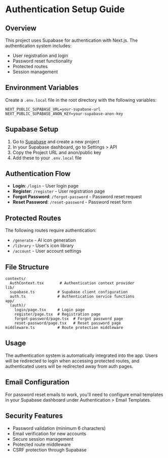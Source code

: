 # Authentication Setup Guide

## Overview
This project uses Supabase for authentication with Next.js. The authentication system includes:
- User registration and login
- Password reset functionality
- Protected routes
- Session management

## Environment Variables
Create a `.env.local` file in the root directory with the following variables:

```env
NEXT_PUBLIC_SUPABASE_URL=your-supabase-url
NEXT_PUBLIC_SUPABASE_ANON_KEY=your-supabase-anon-key
```

## Supabase Setup
1. Go to [Supabase](https://supabase.com/) and create a new project
2. In your Supabase dashboard, go to Settings > API
3. Copy the Project URL and anon/public key
4. Add these to your `.env.local` file

## Authentication Flow
- **Login**: `/login` - User login page
- **Register**: `/register` - User registration page
- **Forgot Password**: `/forgot-password` - Password reset request
- **Reset Password**: `/reset-password` - Password reset form

## Protected Routes
The following routes require authentication:
- `/generate` - AI icon generation
- `/library` - User's icon library
- `/account` - User account settings

## File Structure
```
contexts/
  AuthContext.tsx       # Authentication context provider
lib/
  supabase.ts          # Supabase client configuration
  auth.ts              # Authentication service functions
app/
  (auth)/
    login/page.tsx     # Login page
    register/page.tsx  # Registration page
    forgot-password/page.tsx  # Forgot password page
    reset-password/page.tsx   # Reset password page
middleware.ts          # Route protection middleware
```

## Usage
The authentication system is automatically integrated into the app. Users will be redirected to login when accessing protected routes, and authenticated users will be redirected away from auth pages.

## Email Configuration
For password reset emails to work, you'll need to configure email templates in your Supabase dashboard under Authentication > Email Templates.

## Security Features
- Password validation (minimum 6 characters)
- Email verification for new accounts
- Secure session management
- Protected route middleware
- CSRF protection through Supabase 